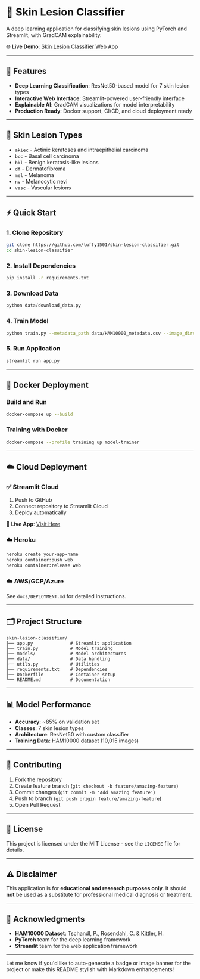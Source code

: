 
# 🔬 Skin Lesion Classifier

A deep learning application for classifying skin lesions using PyTorch and Streamlit, with GradCAM explainability.

🌐 **Live Demo**: [Skin Lesion Classifier Web App](https://skin-lesion-classifier-cwk896vbcp7kbzkzdngtjj.streamlit.app/)

---

## 🚀 Features

* **Deep Learning Classification**: ResNet50-based model for 7 skin lesion types
* **Interactive Web Interface**: Streamlit-powered user-friendly interface
* **Explainable AI**: GradCAM visualizations for model interpretability
* **Production Ready**: Docker support, CI/CD, and cloud deployment ready

---

## 🧬 Skin Lesion Types

* `akiec` - Actinic keratoses and intraepithelial carcinoma
* `bcc` - Basal cell carcinoma
* `bkl` - Benign keratosis-like lesions
* `df` - Dermatofibroma
* `mel` - Melanoma
* `nv` - Melanocytic nevi
* `vasc` - Vascular lesions

---

## ⚡ Quick Start

### 1. Clone Repository

```bash
git clone https://github.com/luffy1501/skin-lesion-classifier.git
cd skin-lesion-classifier
```

### 2. Install Dependencies

```bash
pip install -r requirements.txt
```

### 3. Download Data

```bash
python data/download_data.py
```

### 4. Train Model

```bash
python train.py --metadata_path data/HAM10000_metadata.csv --image_dirs data/ham10000_images_part_1 data/ham10000_images_part_2
```

### 5. Run Application

```bash
streamlit run app.py
```

---

## 🐳 Docker Deployment

### Build and Run

```bash
docker-compose up --build
```

### Training with Docker

```bash
docker-compose --profile training up model-trainer
```

---

## ☁️ Cloud Deployment

### ✅ Streamlit Cloud

1. Push to GitHub
2. Connect repository to Streamlit Cloud
3. Deploy automatically

🔗 **Live App**: [Visit Here](https://skin-lesion-classifier-cwk896vbcp7kbzkzdngtjj.streamlit.app/)

### ☁️ Heroku

```bash
heroku create your-app-name
heroku container:push web
heroku container:release web
```

### ☁️ AWS/GCP/Azure

See `docs/DEPLOYMENT.md` for detailed instructions.

---

## 🗂️ Project Structure

```
skin-lesion-classifier/
├── app.py              # Streamlit application
├── train.py            # Model training
├── models/             # Model architectures
├── data/               # Data handling
├── utils.py            # Utilities
├── requirements.txt    # Dependencies
├── Dockerfile          # Container setup
└── README.md           # Documentation
```

---

## 📊 Model Performance

* **Accuracy**: \~85% on validation set
* **Classes**: 7 skin lesion types
* **Architecture**: ResNet50 with custom classifier
* **Training Data**: HAM10000 dataset (10,015 images)

---

## 🤝 Contributing

1. Fork the repository
2. Create feature branch (`git checkout -b feature/amazing-feature`)
3. Commit changes (`git commit -m 'Add amazing feature'`)
4. Push to branch (`git push origin feature/amazing-feature`)
5. Open Pull Request

---

## 📜 License

This project is licensed under the MIT License - see the `LICENSE` file for details.

---

## ⚠️ Disclaimer

This application is for **educational and research purposes only**. It should **not** be used as a substitute for professional medical diagnosis or treatment.

---

## 🙏 Acknowledgments

* **HAM10000 Dataset**: Tschandl, P., Rosendahl, C. & Kittler, H.
* **PyTorch** team for the deep learning framework
* **Streamlit** team for the web application framework

---

Let me know if you'd like to auto-generate a badge or image banner for the project or make this README stylish with Markdown enhancements!
